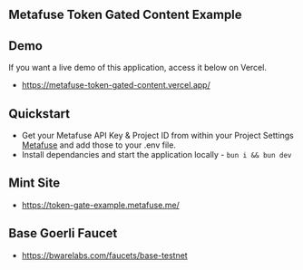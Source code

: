 ## Metafuse Token Gated Content Example

## Demo

If you want a live demo of this application, access it below on Vercel.

- https://metafuse-token-gated-content.vercel.app/

## Quickstart

- Get your Metafuse API Key & Project ID from within your Project Settings [Metafuse](https://app.metafuse.me) and add those to your .env file.
- Install dependancies and start the application locally - `bun i && bun dev`

## Mint Site

- https://token-gate-example.metafuse.me/

## Base Goerli Faucet

- https://bwarelabs.com/faucets/base-testnet
